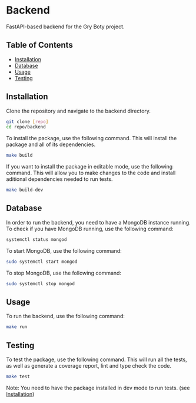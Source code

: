 # Backend
FastAPI-based backend for the Gry Boty project.


## Table of Contents
- [Installation](#installation)
- [Database](#database)
- [Usage](#usage)
- [Testing](#testing)


## Installation
Clone the repository and navigate to the backend directory.
```bash
git clone [repo]
cd repo/backend
```

To install the package, use the following command.
This will install the package and all of its dependencies.
```bash
make build
```


If you want to install the package in editable mode, use the following command.
This will allow you to make changes to the code and install aditional dependencies needed to run tests.
```bash
make build-dev
```


## Database
In order to run the backend, you need to have a MongoDB instance running.
To check if you have MongoDB running, use the following command:
```bash
systemctl status mongod
```
To start MongoDB, use the following command:
```bash
sudo systemctl start mongod
```
To stop MongoDB, use the following command:
```bash
sudo systemctl stop mongod
```


## Usage
To run the backend, use the following command:
```bash
make run
```


## Testing
To test the package, use the following command.
This will run all the tests, as well as generate a coverage report, lint and type check the code.
```bash
make test
```
Note: You need to have the package installed in dev mode to run tests. (see [Installation](#installation))
